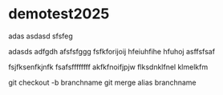 # demotest2025

adas
asdasd
sfsfeg

adasds
adfgdh
afsfsfggg
fsfkforijoij
hfeiuhfihe
hfuhoj
asffsfsaf

fsjfksenfkjnfk
fsafsffffffff
akfkfnoifjpjw
flksdnklfnel
klmelkfm

git checkout -b branchname
git merge alias branchname
